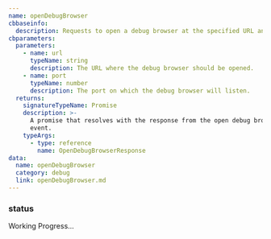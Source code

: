 ```yaml
---
name: openDebugBrowser
cbbaseinfo:
  description: Requests to open a debug browser at the specified URL and port.
cbparameters:
  parameters:
    - name: url
      typeName: string
      description: The URL where the debug browser should be opened.
    - name: port
      typeName: number
      description: The port on which the debug browser will listen.
  returns:
    signatureTypeName: Promise
    description: >-
      A promise that resolves with the response from the open debug browser
      event.
    typeArgs:
      - type: reference
        name: OpenDebugBrowserResponse
data:
  name: openDebugBrowser
  category: debug
  link: openDebugBrowser.md
---
```

<CBBaseInfo/> 
 <CBParameters/>


### status 

Working Progress...